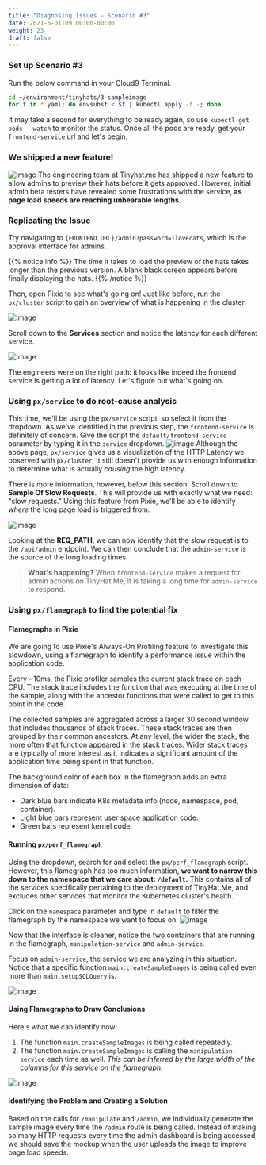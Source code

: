 ```yaml
---
title: "Diagnosing Issues - Scenario #3"
date: 2021-5-01T09:00:00-00:00
weight: 23
draft: false
---
```

### Set up Scenario #3
Run the below command in your Cloud9 Terminal.
```bash
cd ~/environment/tinyhats/3-sampleimage
for f in *.yaml; do envsubst < $f | kubectl apply -f -; done
```

It may take a second for everything to be ready again, so use `kubectl get pods --watch` to monitor the status. Once all the pods are ready, get your `frontend-service` url and let's begin.

### We shipped a new feature!
![image](/images/pixie/3-tweet.png)
The engineering team at Tinyhat.me has shipped a new feature to allow admins to preview their hats before it gets approved. However, initial admin beta testers have revealed some frustrations with the service, **as page load speeds are reaching unbearable lengths.**

### Replicating the Issue

Try navigating to `{FRONTEND URL}/admin?password=ilovecats`, which is the approval interface for admins. 

{{% notice info %}}
The time it takes to load the preview of the hats takes longer than the previous version. A blank black screen appears before finally displaying the hats.
{{% /notice %}}

Then, open Pixie to see what's going on! Just like before, run the `px/cluster` script to gain an overview of what is happening in the cluster.

![image](/images/pixie/3-cluster-0.png)

Scroll down to the **Services** section and notice the latency for each different service.

![image](/images/pixie/3-cluster.png)

The engineers were on the right path: it looks like indeed the frontend service is getting a lot of latency. Let's figure out what's going on. 

### Using `px/service` to do root-cause analysis
This time, we'll be using the `px/service` script, so select it from the dropdown. As we've identified in the previous step, the `frontend-service` is definitely of concern. Give the script the `default/frontend-service` parameter by typing it in the `service` dropdown.
![image](/images/pixie/3-service-1.png)
Although the above page, `px/service` gives us a visualization of the HTTP Latency we observed with `px/cluster`, it still doesn't provide us with enough information to determine what is actually *causing* the high latency.

There is more information, however, below this section. Scroll down to **Sample Of Slow Requests**. This will provide us with exactly what we need: "slow requests." Using this feature from Pixie, we'll be able to identify *where* the long page load is triggered from.

![image](/images/pixie/3-service-2.png)

Looking at the **REQ_PATH**, we can now identify that the slow request is to the `/api/admin` endpoint. We can then conclude that the `admin-service` is the source of the long loading times.

> **What's happening?** When `frontend-service` makes a request for admin actions on TinyHat.Me, it is taking a long time for `admin-service` to respond.
### Using `px/flamegraph` to find the potential fix

#### Flamegraphs in Pixie
We are going to use Pixie's Always-On Profiling feature to investigate this slowdown, using a flamegraph to identify a performance issue within the application code.

Every ~10ms, the Pixie profiler samples the current stack trace on each CPU. The stack trace includes the function that was executing at the time of the sample, along with the ancestor functions that were called to get to this point in the code.

The collected samples are aggregated across a larger 30 second window that includes thousands of stack traces. These stack traces are then grouped by their common ancestors. At any level, the wider the stack, the more often that function appeared in the stack traces. Wider stack traces are typically of more interest as it indicates a significant amount of the application time being spent in that function.

The background color of each box in the flamegraph adds an extra dimension of data:

- Dark blue bars indicate K8s metadata info (node, namespace, pod, container).
- Light blue bars represent user space application code.
- Green bars represent kernel code.

#### Running `px/perf_flamegraph`
Using the dropdown, search for and select the `px/perf_flamegraph` script. However, this flamegraph has too much information, **we want to narrow this down to the namespace that we care about: `/default`.** This contains all of the services specifically pertaining to the deployment of TinyHat.Me, and excludes other services that monitor the Kubernetes cluster's health.

Click on the `namespace` parameter and type in `default` to filter the flamegraph by the namespace we want to focus on.
![image](/images/pixie/3-flamegraph-1.png)

Now that the interface is cleaner, notice the two containers that are running in the flamegraph, `manipulation-service` and `admin-service`.

Focus on `admin-service`, the service we are analyzing in this situation. Notice that a specific function `main.createSampleImages` is being called even more than `main.setupSQLQuery` is. 

![image](/images/pixie/3-flamegraph-2.png)

#### Using Flamegraphs to Draw Conclusions
Here's what we can identify now:
1. The function `main.createSampleImages` is being called repeatedly.
2. The function `main.createSampleImages` is calling the `manipulation-service` each time as well. *This can be inferred by the large width of the columns for this service on the flamegraph.*

![image](/images/pixie/3-flamegraph-3.png)
#### Identifying the Problem and Creating a Solution
Based on the calls for `/manipulate` and `/admin`, we individually generate the sample image every time the `/admin` route is being called. Instead of making so many HTTP requests every time the admin dashboard is being accessed, we should save the mockup when the user uploads the image to improve page load speeds.